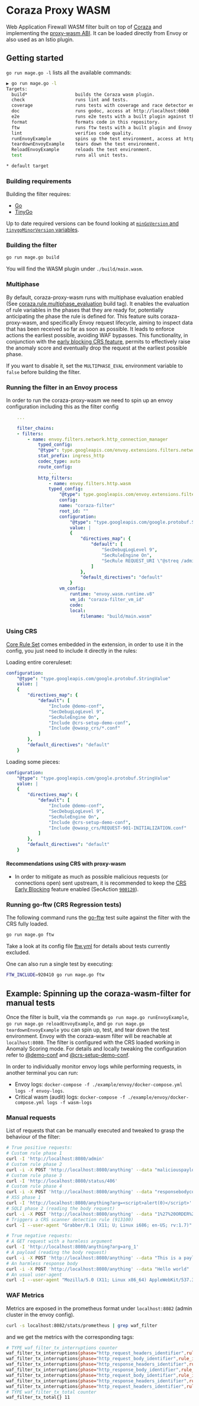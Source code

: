 # Coraza Proxy WASM

Web Application Firewall WASM filter built on top of [Coraza](https://github.com/corazawaf/coraza) and implementing the [proxy-wasm ABI](https://github.com/proxy-wasm/spec). It can be loaded directly from Envoy or also used as an Istio plugin.

## Getting started

`go run mage.go -l` lists all the available commands:

```bash
▶ go run mage.go -l
Targets:
  build*                  builds the Coraza wasm plugin.
  check                   runs lint and tests.
  coverage                runs tests with coverage and race detector enabled.
  doc                     runs godoc, access at http://localhost:6060
  e2e                     runs e2e tests with a built plugin against the example deployment.
  format                  formats code in this repository.
  ftw                     runs ftw tests with a built plugin and Envoy.
  lint                    verifies code quality.
  runEnvoyExample         spins up the test environment, access at http://localhost:8080.
  teardownEnvoyExample    tears down the test environment.
  ReloadEnvoyExample      reloads the test environment.
  test                    runs all unit tests.

* default target
```

### Building requirements

Building the filter requires:

- [Go](https://go.dev/doc/install)
- [TinyGo](https://tinygo.org/getting-started/install/)

Up to date required versions can be found looking at [`minGoVersion` and `tinygoMinorVersion` variables](./magefiles/magefile.go).

### Building the filter

```bash
go run mage.go build
```

You will find the WASM plugin under `./build/main.wasm`.

### Multiphase

By default, coraza-proxy-wasm runs with multiphase evaluation enabled (See [coraza.rule.multiphase_evaluation](.magefiles/magefile.go) build tag). It enables the evaluation of rule variables in the phases that they are ready for, potentially anticipating the phase the rule is defined for. This feature suits coraza-proxy-wasm, and specifically Envoy request lifecycle, aiming to inspect data that has been received so far as soon as possible. It leads to enforce actions the earliest possible, avoiding WAF bypasses. This functionality, in conjunction with the [early blocking CRS feature](#recommendations-using-crs-with-proxy-wasm), permits to effectively raise the anomaly score and eventually drop the request at the earliest possible phase.

If you want to disable it, set the `MULTIPHASE_EVAL` environment variable to `false` before building the filter.

### Running the filter in an Envoy process

In order to run the coraza-proxy-wasm we need to spin up an envoy configuration including this as the filter config

```yaml
    ...

    filter_chains:
    - filters:
        - name: envoy.filters.network.http_connection_manager
            typed_config:
            "@type": type.googleapis.com/envoy.extensions.filters.network.http_connection_manager.v3.HttpConnectionManager
            stat_prefix: ingress_http
            codec_type: auto
            route_config:
                ...
            http_filters:
                - name: envoy.filters.http.wasm
                typed_config:
                    "@type": type.googleapis.com/envoy.extensions.filters.http.wasm.v3.Wasm
                    config:
                    name: "coraza-filter"
                    root_id: ""
                    configuration:
                        "@type": "type.googleapis.com/google.protobuf.StringValue"
                        value: |
                        {
                            "directives_map": {
                                "default": [
                                    "SecDebugLogLevel 9",
                                    "SecRuleEngine On",
                                    "SecRule REQUEST_URI \"@streq /admin\" \"id:101,phase:1,t:lowercase,deny\""
                                ]
                            },
                            "default_directives": "default"
                        }
                    vm_config:
                        runtime: "envoy.wasm.runtime.v8"
                        vm_id: "coraza-filter_vm_id"
                        code:
                        local:
                            filename: "build/main.wasm"
```

### Using CRS

[Core Rule Set](https://github.com/coreruleset/coreruleset) comes embedded in the extension, in order to use it in the config, you just need to include it directly in the rules:

Loading entire coreruleset:

```yaml
configuration:
    "@type": "type.googleapis.com/google.protobuf.StringValue"
    value: |
    {
        "directives_map": {
            "default": [
                "Include @demo-conf",
                "SecDebugLogLevel 9",
                "SecRuleEngine On",
                "Include @crs-setup-demo-conf",
                "Include @owasp_crs/*.conf"
            ]
        },
        "default_directives": "default"
    }
```

Loading some pieces:

```yaml
configuration:
    "@type": "type.googleapis.com/google.protobuf.StringValue"
    value: |
    {
        "directives_map": {
            "default": [
                "Include @demo-conf",
                "SecDebugLogLevel 9",
                "SecRuleEngine On",
                "Include @crs-setup-demo-conf",
                "Include @owasp_crs/REQUEST-901-INITIALIZATION.conf"
            ]
        },
        "default_directives": "default"
    }
```

#### Recommendations using CRS with proxy-wasm

- In order to mitigate as much as possible malicious requests (or connections open) sent upstream, it is recommended to keep the [CRS Early Blocking](https://coreruleset.org/20220302/the-case-for-early-blocking/) feature enabled (SecAction [`900120`](./wasmplugin/rules/crs-setup.conf.example)).

### Running go-ftw (CRS Regression tests)

The following command runs the [go-ftw](https://github.com/coreruleset/go-ftw) test suite against the filter with the CRS fully loaded.

```bash
go run mage.go ftw
```

Take a look at its config file [ftw.yml](./ftw/ftw.yml) for details about tests currently excluded.

One can also run a single test by executing:

```bash
FTW_INCLUDE=920410 go run mage.go ftw
```

## Example: Spinning up the coraza-wasm-filter for manual tests

Once the filter is built, via the commands `go run mage.go runEnvoyExample`, `go run mage.go reloadEnvoyExample`, and `go run mage.go teardownEnvoyExample` you can spin up, test, and tear down the test environment. 
Envoy with the coraza-wasm filter will be reachable at `localhost:8080`. 
The filter is configured with the CRS loaded working in Anomaly Scoring mode. 
For details and locally tweaking the configuration refer to [@demo-conf](./wasmplugin/rules/coraza-demo.conf) and [@crs-setup-demo-conf](./wasmplugin/rules/crs-setup-demo.conf).

In order to individually monitor envoy logs while performing requests, in another terminal you can run:

- Envoy logs: `docker-compose -f ./example/envoy/docker-compose.yml logs -f envoy-logs`.
- Critical wasm (audit) logs: `docker-compose -f ./example/envoy/docker-compose.yml logs -f wasm-logs`

### Manual requests

List of requests that can be manually executed and tweaked to grasp the behaviour of the filter:

```bash
# True positive requests:
# Custom rule phase 1
curl -I 'http://localhost:8080/admin'
# Custom rule phase 2
curl -i -X POST 'http://localhost:8080/anything' --data "maliciouspayload"
# Custom rule phase 3
curl -I 'http://localhost:8080/status/406'
# Custom rule phase 4
curl -i -X POST 'http://localhost:8080/anything' --data "responsebodycode"
# XSS phase 1
curl -I 'http://localhost:8080/anything?arg=<script>alert(0)</script>'
# SQLI phase 2 (reading the body request)
curl -i -X POST 'http://localhost:8080/anything' --data "1%27%20ORDER%20BY%203--%2B"
# Triggers a CRS scanner detection rule (913100)
curl -I --user-agent "Grabber/0.1 (X11; U; Linux i686; en-US; rv:1.7)" -H "Host: localhost" -H "Accept: text/xml,application/xml,application/xhtml+xml,text/html;q=0.9,text/plain;q=0.8,image/png,*/*;q=0.5" localhost:8080

# True negative requests:
# A GET request with a harmless argument
curl -I 'http://localhost:8080/anything?arg=arg_1'
# A payload (reading the body request)
curl -i -X POST 'http://localhost:8080/anything' --data "This is a payload"
# An harmless response body
curl -i -X POST 'http://localhost:8080/anything' --data "Hello world"
# An usual user-agent
curl -I --user-agent "Mozilla/5.0 (X11; Linux x86_64) AppleWebKit/537.36 (KHTML, like Gecko) Chrome/105.0.0.0 Safari/537.36" localhost:8080
```

### WAF Metrics

Metrics are exposed in the prometheus format under `localhost:8082` (admin cluster in the envoy config).

```bash
curl -s localhost:8082/stats/prometheus | grep waf_filter
```

and we get the metrics with the corresponding tags:

```bash
# TYPE waf_filter_tx_interruptions counter
waf_filter_tx_interruptions{phase="http_request_headers_identifier",rule_id="101",identifier="global",owner="coraza"} 1
waf_filter_tx_interruptions{phase="http_request_body_identifier",rule_id="102",identifier="global",owner="coraza"} 1
waf_filter_tx_interruptions{phase="http_response_headers_identifier",rule_id="103",identifier="global",owner="coraza"} 1
waf_filter_tx_interruptions{phase="http_response_body_identifier",rule_id="104",identifier="global",owner="coraza"} 1
waf_filter_tx_interruptions{phase="http_request_body_identifier",rule_id="949110",identifier="global",owner="coraza"} 1
waf_filter_tx_interruptions{phase="http_response_headers_identifier",rule_id="949110",identifier="global",owner="coraza"} 1
waf_filter_tx_interruptions{phase="http_request_headers_identifier",rule_id="949111",identifier="global",owner="coraza"} 1
# TYPE waf_filter_tx_total counter
waf_filter_tx_total{} 11
```

